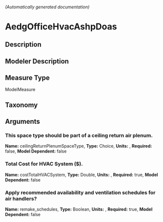 

###### (Automatically generated documentation)

# AedgOfficeHvacAshpDoas

## Description


## Modeler Description


## Measure Type
ModelMeasure

## Taxonomy


## Arguments


### This space type should be part of a ceiling return air plenum.

**Name:** ceilingReturnPlenumSpaceType,
**Type:** Choice,
**Units:** ,
**Required:** false,
**Model Dependent:** false

### Total Cost for HVAC System ($).

**Name:** costTotalHVACSystem,
**Type:** Double,
**Units:** ,
**Required:** true,
**Model Dependent:** false

### Apply recommended availability and ventilation schedules for air handlers?

**Name:** remake_schedules,
**Type:** Boolean,
**Units:** ,
**Required:** true,
**Model Dependent:** false




